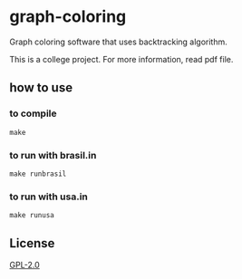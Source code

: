 # graph-coloring
Graph coloring software that uses backtracking algorithm.

This is a college project. For more information, read pdf file.

## how to use
### to compile
```
make
```

### to run with brasil.in
```
make runbrasil
```

### to run with usa.in
```
make runusa
```

## License
[GPL-2.0](/LICENSE)

